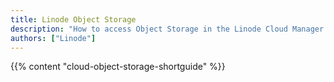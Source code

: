 ```yaml
---
title: Linode Object Storage
description: "How to access Object Storage in the Linode Cloud Manager."
authors: ["Linode"]
---
```


{{% content "cloud-object-storage-shortguide" %}}
